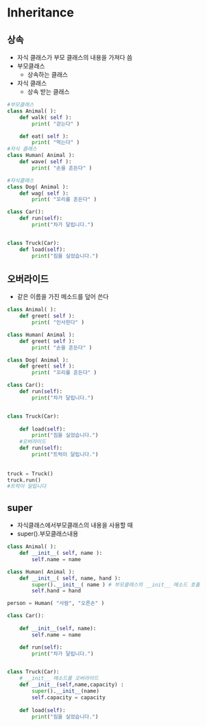 # Inheritance

## 상속

* 자식 클래스가 부모 클래스의 내용을 가져다 씀
* 부모클래스
  * 상속하는 클래스
* 자식 클래스
  * 상속 받는 클래스

````python
#부모클래스
class Animal( ):
    def walk( self ):
        print( "걷는다" )

    def eat( self ):
        print( "먹는다" )
#자식 클래스
class Human( Animal ):
    def wave( self ):
        print( "손을 흔든다" )

#자식클래스
class Dog( Animal ):
    def wag( self ):
        print( "꼬리를 흔든다" )
````



````python
class Car():    
    def run(self):
        print("차가 달립니다.")


class Truck(Car):
    def load(self):
        print("짐을 실었습니다.")
````



## 오버라이드

* 같은 이름을 가진 메소드를 덮어 쓴다

````python
class Animal( ):
    def greet( self ):
        print( "인사한다" )

class Human( Animal ):
    def greet( self ):
        print( "손을 흔든다" )

class Dog( Animal ):
    def greet( self ):
        print( "꼬리를 흔든다" )
````

````python
class Car():
    def run(self):
        print("차가 달립니다.")


class Truck(Car):
    
    def load(self):
        print("짐을 실었습니다.")
    #오버라이드
    def run(self):
        print("트럭이 달립니다.")
    
    
truck = Truck()
truck.run()
#트럭이 달립니다
````





## super

* 자식클래스에서부모클래스의 내용을 사용할 때
* super().부모클래스내용

````python
class Animal( ):
    def __init__( self, name ):
        self.name = name

class Human( Animal ):
    def __init__( self, name, hand ):
        super().__init__( name ) # 부모클래스의 __init__ 메소드 호출
        self.hand = hand

person = Human( "사람", "오른손" )
````

````python
class Car():
    
    def __init__(self, name):
        self.name = name

    def run(self):
        print("차가 달립니다.")


class Truck(Car):
    # __init__ 메소드를 오버라이드 
    def __init__(self,name,capacity) :
        super().__init__(name)
        self.capacity = capacity
        
    def load(self):
        print("짐을 실었습니다.")
        
````